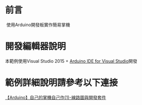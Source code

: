 # 前言
 使用Arduino開發板實作簡易掌機

# 開發編輯器說明 
 本範例使用Visual Studio 2015 + [Arduino IDE for Visual Studio](https://marketplace.visualstudio.com/items?itemName=VisualMicro.ArduinoIDEforVisualStudio)開發

# 範例詳細說明請參考以下連接   
[【Arduino】自己的掌機自己作(1)-線路圖與開發套件](http://webfish-channel.blogspot.tw/2017/02/arduino1.html)
